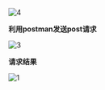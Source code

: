 ![4](https://github.com/fnoGXJ/test/tree/master/imgs/4.png)

**利用postman发送post请求**

![3](https://github.com/fnoGXJ/test/tree/master/imgs/3.png)

**请求结果**

![1](https://github.com/fnoGXJ/test/tree/master/imgs/1.png)

